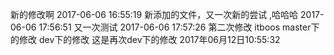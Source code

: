 新的修改啊
2017-06-06 16:55:19
新添加的文件，又一次新的尝试 ,哈哈哈
2017-06-06 17:56:51 又一次测试
2017-06-06 17:57:26 第二次修改
itboos
master下的修改
dev下的修改
这是再次dev下的修改 2017年06月12日10:55:32

